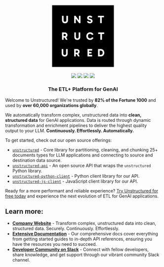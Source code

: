 <h3 align="center">
  <img
    src="../img/unstructured_logo.jpg"
    height="200"
  >
</h3>

<div>
  <p align="center">
  <a href="https://short.unstructured.io/pzw05l7"><img src="https://img.shields.io/badge/JOIN US ON SLACK-4A154B?style=for-the-badge&logo=slack&logoColor=white" /></a>
  <a href="https://www.linkedin.com/company/unstructuredio/"><img src="https://img.shields.io/badge/LinkedIn-0077B5?style=for-the-badge&logo=linkedin&logoColor=white" /></a>
  <a href="https://x.com/UnstructuredIO"><img src="https://img.shields.io/badge/X/TWITTER-000000?style=for-the-badge&logo=x&logoColor=white" /></a>
  <a href="https://www.youtube.com/@unstructuredio"><img src="https://img.shields.io/badge/YOUTUBE-FF0000?style=for-the-badge&logo=youtube&logoColor=white" /></a>
  </p>
</div>

<h3 align="center">
  <p>The ETL+ Platform for GenAI</p>
</h3>

Welcome to Unstructured! We're trusted by **82% of the Fortune 1000** and used by **over 60,000 organizations globally**.

We automatically transform complex, unstructured data into **clean, structured data** for GenAI applications. Data is routed through dynamic transformation and enrichment pipelines to deliver the highest quality output to your LLM. **Continuously. Effortlessly. Automatically.**

To get started, check out our open source offerings:
- [`unstructured`](https://github.com/Unstructured-IO/unstructured) - Core library for partitioning,
  cleaning, and chunking 25+ documents types for LLM applications and connecting to source and
  destination data source.
- [`unstructured-api`](https://github.com/Unstructured-IO/unstructured-api) - An open source API
  that wraps the `unstructured` Python library.
- [`unstructured-python-client`](https://github.com/Unstructured-IO/unstructured-python-client) -
  Python client library for our API.
- [`unstructured-js-client`](https://github.com/Unstructured-IO/unstructured-js-client) - JavaScript
  client library for our API.

Ready for a more performant and reliable experience? [Try Unstructured for free today](https://unstructured.io/) and experience the next evolution of ETL for GenAI applications.


## Learn more:

- [**Company Website**](https://unstructured.io/) - Transform complex, unstructured data into clean, structured data. Securely. Continuously. Effortlessly.
- [**Extensive Documentation**](https://docs.unstructured.io/welcome) - Our comprehensive docs cover everything from getting started guides to in-depth API references, ensuring you have the resources you need to succeed.
- [**Developer Community on Slack**](https://short.unstructured.io/pzw05l7) - Connect with fellow developers, share knowledge, and get support through our vibrant community Slack channel.
